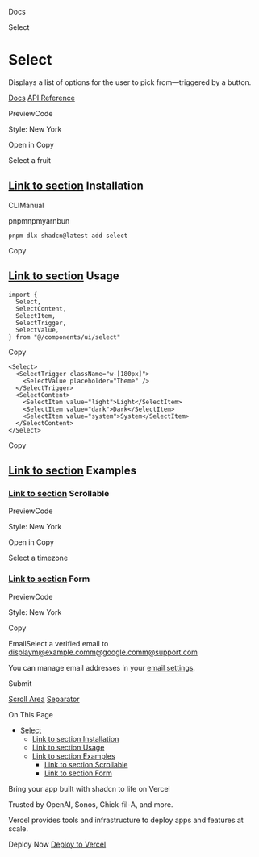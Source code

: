 Docs

Select

# Select

Displays a list of options for the user to pick from—triggered by a button.

[Docs](https://www.radix-ui.com/docs/primitives/components/select) [API Reference](https://www.radix-ui.com/docs/primitives/components/select#api-reference)

PreviewCode

Style: New York

Open in Copy

Select a fruit

## [Link to section](\#installation) Installation

CLIManual

pnpmnpmyarnbun

```relative font-mono text-sm leading-none
pnpm dlx shadcn@latest add select

```

Copy

## [Link to section](\#usage) Usage

```relative rounded bg-muted px-[0.3rem] py-[0.2rem] font-mono text-sm
import {
  Select,
  SelectContent,
  SelectItem,
  SelectTrigger,
  SelectValue,
} from "@/components/ui/select"
```

Copy

```relative rounded bg-muted px-[0.3rem] py-[0.2rem] font-mono text-sm
<Select>
  <SelectTrigger className="w-[180px]">
    <SelectValue placeholder="Theme" />
  </SelectTrigger>
  <SelectContent>
    <SelectItem value="light">Light</SelectItem>
    <SelectItem value="dark">Dark</SelectItem>
    <SelectItem value="system">System</SelectItem>
  </SelectContent>
</Select>
```

Copy

## [Link to section](\#examples) Examples

### [Link to section](\#scrollable) Scrollable

PreviewCode

Style: New York

Open in Copy

Select a timezone

### [Link to section](\#form) Form

PreviewCode

Style: New York

Copy

EmailSelect a verified email to displaym@example.comm@google.comm@support.com

You can manage email addresses in your [email settings](/examples/forms).

Submit

[Scroll Area](/docs/components/scroll-area) [Separator](/docs/components/separator)

On This Page

- [Select](#select)
  - [Link to section Installation](#link-to-section-installation)
  - [Link to section Usage](#link-to-section-usage)
  - [Link to section Examples](#link-to-section-examples)
    - [Link to section Scrollable](#link-to-section-scrollable)
    - [Link to section Form](#link-to-section-form)

Bring your app built with shadcn to life on Vercel

Trusted by OpenAI, Sonos, Chick-fil-A, and more.

Vercel provides tools and infrastructure to deploy apps and features at scale.

Deploy Now [Deploy to Vercel](https://vercel.com/new?utm_source=shadcn_site&utm_medium=web&utm_campaign=docs_cta_deploy_now_callout)